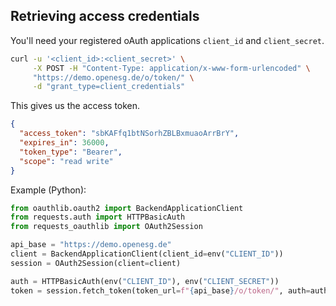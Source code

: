 ## Retrieving access credentials

You'll need your registered oAuth applications `client_id` and `client_secret`.

```bash
curl -u '<client_id>:<client_secret>' \
     -X POST -H "Content-Type: application/x-www-form-urlencoded" \
     "https://demo.openesg.de/o/token/" \
     -d "grant_type=client_credentials"
```

This gives us the access token.

```json
{
  "access_token": "sbKAFfq1btNSorhZBLBxmuaoArrBrY",
  "expires_in": 36000,
  "token_type": "Bearer",
  "scope": "read write"
}
```

Example (Python):

```python
from oauthlib.oauth2 import BackendApplicationClient
from requests.auth import HTTPBasicAuth
from requests_oauthlib import OAuth2Session

api_base = "https://demo.openesg.de"
client = BackendApplicationClient(client_id=env("CLIENT_ID"))
session = OAuth2Session(client=client)

auth = HTTPBasicAuth(env("CLIENT_ID"), env("CLIENT_SECRET"))
token = session.fetch_token(token_url=f"{api_base}/o/token/", auth=auth)
```
